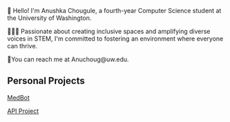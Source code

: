 <p>👋 Hello! I'm Anushka Chougule, a fourth-year Computer Science student at the University of Washington.</p>
<p>👩🏽‍💻 Passionate about creating inclusive spaces and amplifying diverse voices in STEM, I'm committed to fostering an environment where everyone can thrive.</p>
<p>🤝You can reach me at Anuchoug@uw.edu.</p>

<h2>Personal Projects</h2>
<p><a href="https://github.com/Anushka23ja/MedBot">MedBot</a></p>
<p><a href="https://github.com/Anushka23ja/Calculator">API Project</a></p>


<!--
**Anushka23ja/Anushka23ja** is a ✨ _special_ ✨ repository because its `README.md` (this file) appears on your GitHub profile.

Here are some ideas to get you started:

- 🔭 I’m currently working on ...
- 🌱 I’m currently learning ...
- 👯 I’m looking to collaborate on ...
- 🤔 I’m looking for help with ...
- 💬 Ask me about ...
- 📫 How to reach me: ...
- 😄 Pronouns: ...
- ⚡ Fun fact: ...
-->
